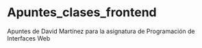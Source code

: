 # Apuntes_clases_frontend
Apuntes de David Martínez para la asignatura de Programación de Interfaces Web
